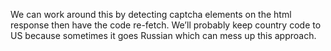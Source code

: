 We can work around this by detecting captcha elements on the html response then have the code re-fetch. We’ll probably keep country code to US because sometimes it goes Russian which can mess up this approach.
